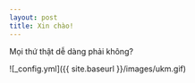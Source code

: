 ```yaml
---
layout: post
title: Xin chào!
---
```


Mọi thứ thật dễ dàng phải không?

![_config.yml]({{ site.baseurl }}/images/ukm.gif)
